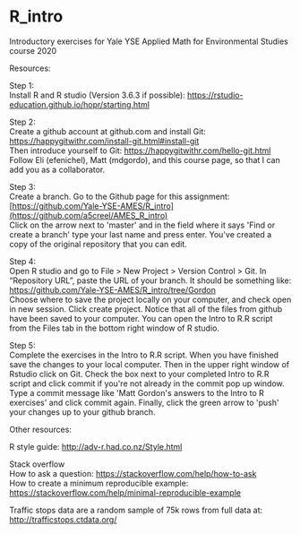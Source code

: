 # R_intro

Introductory exercises for Yale YSE Applied Math for Environmental Studies course 2020

Resources:

Step 1:\
Install R and R studio (Version 3.6.3 if possible):
https://rstudio-education.github.io/hopr/starting.html

Step 2:\
Create a github account at github.com and install Git: https://happygitwithr.com/install-git.html#install-git \
Then introduce yourself to Git: https://happygitwithr.com/hello-git.html \
Follow Eli (efenichel), Matt (mdgordo), and this course page, so that I can add you as a collaborator.

Step 3:\
Create a branch. Go to the Github page for this assignment: [https://github.com/Yale-YSE-AMES/R_intro](https://github.com/a5creel/AMES_R_intro) \
Click on the arrow next to 'master' and in the field where it says 'Find or create a branch' type your last name and press enter. You've created a copy of the original repository that you can edit. 

Step 4:\
Open R studio and go to File > New Project > Version Control > Git. In “Repository URL”, paste the URL of your branch. It should be something like: https://github.com/Yale-YSE-AMES/R_intro/tree/Gordon \
Choose where to save the project locally on your computer, and check open in new session. Click create project.
Notice that all of the files from github have been saved to your computer. You can open the Intro to R.R script from the Files tab in the bottom right window of R studio.

Step 5:\
Complete the exercises in the Intro to R.R script. When you have finished save the changes to your local computer. Then in the upper right window of Rstudio click on Git. Check the box next to your completed Intro to R.R script and click commit if you're not already in the commit pop up window. Type a commit message like 'Matt Gordon's answers to the Intro to R exercises' and click commit again. Finally, click the green arrow to 'push' your changes up to your github branch.

Other resources:

R style guide:
http://adv-r.had.co.nz/Style.html

Stack overflow\
How to ask a question:
https://stackoverflow.com/help/how-to-ask \
How to create a minimum reproducible example:
https://stackoverflow.com/help/minimal-reproducible-example

Traffic stops data  are a random sample of 75k rows from full data at:
http://trafficstops.ctdata.org/ 
